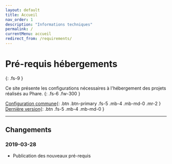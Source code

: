 ```yaml
---
layout: default
title: Accueil
nav_order: 1
description: "Informations techniques"
permalink: /
currentMenu: accueil
redirect_from: /requirements/
---
```


# Pré-requis hébergements
{: .fs-9 }

Ce site présente les configurations nécessaires à l'hébergement des projets réalisés au Phare. 
{: .fs-6 .fw-300 }


[Configuration commune](/configuration){: .btn .btn-primary .fs-5 .mb-4 .mb-md-0 .mr-2 } [Dernière version](/version/9.0){: .btn .fs-5 .mb-4 .mb-md-0 }

---

## Changements

### 2019-03-28

 * Publication des nouveaux pré-requis